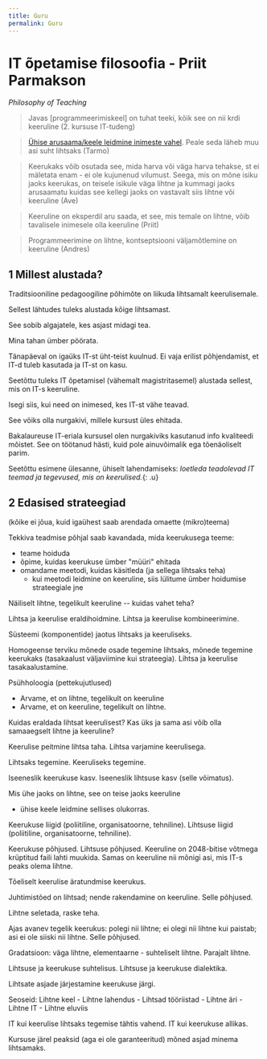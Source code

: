 ```yaml
---
title: Guru
permalink: Guru
---
```



# IT õpetamise filosoofia - Priit Parmakson

_Philosophy of Teaching_

> Javas [programmeerimiskeel] on tuhat teeki, kõik see on nii krdi keeruline (2. kursuse IT-tudeng)

> [Ühise arusaama/keele leidmine inimeste vahel](https://s-media-cache-ak0.pinimg.com/564x/3c/e1/ab/3ce1ab27eb74e6769e6436a6fe32f933.jpg). Peale seda läheb muu asi suht lihtsaks (Tarmo)

> Keerukaks võib osutada see, mida harva või väga harva tehakse, st ei mäletata enam - ei ole kujunenud vilumust.
Seega, mis on mõne isiku jaoks keerukas, on teisele isikule väga lihtne ja kummagi jaoks arusaamatu kuidas see kellegi jaoks on vastavalt siis lihtne või keeruline (Ave)

> Keeruline on eksperdil aru saada, et see, mis temale on lihtne, võib tavalisele inimesele olla keeruline (Priit)

> Programmeerimine on lihtne, kontseptsiooni väljamõtlemine on keeruline (Andres)

## 1 Millest alustada?

Traditsiooniline pedagoogiline põhimõte on liikuda lihtsamalt keerulisemale.

Sellest lähtudes tuleks alustada kõige lihtsamast.

See sobib algajatele, kes asjast midagi tea.

Mina tahan ümber pöörata. 

Tänapäeval on igaüks IT-st üht-teist kuulnud. Ei vaja erilist põhjendamist, et IT-d tuleb kasutada ja IT-st on kasu.

Seetõttu tuleks IT õpetamisel (vähemalt magistritasemel) alustada sellest, mis on IT-s keeruline.

Isegi siis, kui need on inimesed, kes IT-st vähe teavad.

See võiks olla nurgakivi, millele kursust üles ehitada.

Bakalaureuse IT-eriala kursusel olen nurgakiviks kasutanud info kvaliteedi mõistet. See on töötanud hästi, kuid pole ainuvõimalik ega tõenäoliselt parim.

Seetõttu esimene ülesanne, ühiselt lahendamiseks: *loetleda teadolevad IT teemad ja tegevused, mis on keerulised.*{: .u}

## 2 Edasised strateegiad

(kõike ei jõua, kuid igaühest saab arendada omaette (mikro)teema)

Tekkiva teadmise põhjal saab kavandada, mida keerukusega teeme:

- teame hoiduda
- õpime, kuidas keerukuse ümber "müüri" ehitada
- omandame meetodi, kuidas käsitleda (ja sellega lihtsaks teha)
  - kui meetodi leidmine on keeruline, siis lülitume ümber hoidumise strateegiale
jne

Näiliselt lihtne, tegelikult keeruline -- kuidas vahet teha?

Lihtsa ja keerulise eraldihoidmine. Lihtsa ja keerulise kombineerimine.

Süsteemi (komponentide) jaotus lihtsaks ja keeruliseks.

Homogeense terviku mõnede osade tegemine lihtsaks, mõnede tegemine keerukaks (tasakaalust väljaviimine kui strateegia). Lihtsa ja keerulise tasakaalustamine.

Psühholoogia (pettekujutlused)
- Arvame, et on lihtne, tegelikult on keeruline
- Arvame, et on keeruline, tegelikult on lihtne.

Kuidas eraldada lihtsat keerulisest?
Kas üks ja sama asi võib olla samaaegselt lihtne ja keeruline?

Keerulise peitmine lihtsa taha. Lihtsa varjamine keerulisega.

Lihtsaks tegemine. Keeruliseks tegemine.

Iseeneslik keerukuse kasv. Iseeneslik lihtsuse kasv (selle võimatus).

Mis ühe jaoks on lihtne, see on teise jaoks keeruline
- ühise keele leidmine sellises olukorras.

Keerukuse liigid (poliitiline, organisatoorne, tehniline). Lihtsuse liigid (poliitiline, organisatoorne, tehniline).

Keerukuse põhjused. Lihtsuse põhjused. Keeruline on 2048-bitise võtmega krüptitud faili lahti muukida. Samas on keeruline nii mõnigi asi, mis IT-s peaks olema lihtne.

Tõeliselt keerulise äratundmise keerukus.

Juhtimistõed on lihtsad; nende rakendamine on keeruline. Selle põhjused.

Lihtne seletada, raske teha.

Ajas avanev tegelik keerukus: polegi nii lihtne; ei olegi nii lihtne kui paistab; asi ei ole siiski nii lihtne. Selle põhjused.

Gradatsioon: väga lihtne, elementaarne - suhteliselt lihtne. Parajalt lihtne.

Lihtsuse ja keerukuse suhtelisus. Lihtsuse ja keerukuse dialektika.

Lihtsate asjade järjestamine keerukuse järgi.

Seoseid: Lihtne keel - Lihtne lahendus - Lihtsad tööriistad - Lihtne äri - Lihtne IT - Lihtne eluviis

IT kui keerulise lihtsaks tegemise tähtis vahend. IT kui keerukuse allikas.

Kursuse järel peaksid (aga ei ole garanteeritud) mõned asjad minema lihtsamaks.